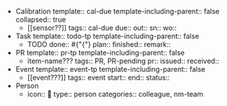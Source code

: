 - Calibration
  template:: cal-due
  template-including-parent:: false
  collapsed:: true
	- [[sensor??]] 
	  tags:: cal-due
	  due::
	  out::
	  sn::
	  wo::
- Task
  template:: todo-tp
  template-including-parent:: false
	- TODO 
	  done:: #{"{"}
	  plan:: 
	  finished::
	  remark::
- PR
  template:: pr-tp
  template-including-parent:: false
	- item-name???
	  tags:: PR, PR-pending
	  pr:: 
	  issued:: 
	  received::
- Event
  template:: event-tp
  template-including-parent:: false
	- [[event???]]
	  tags:: event
	  start:: 
	  end:: 
	  status::
- Person
	- icon:: 👤
	  type:: person
	  categories:: colleague, nm-team